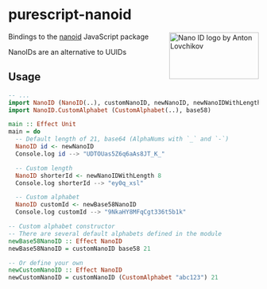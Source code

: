 # purescript-nanoid

<img src="https://ai.github.io/nanoid/logo.svg" align="right"
     alt="Nano ID logo by Anton Lovchikov" width="180" height="94">

Bindings to the [nanoid](https://github.com/ai/nanoid) JavaScript package

NanoIDs are an alternative to UUIDs

## Usage

```purs
-- ...
import NanoID (NanoID(..), customNanoID, newNanoID, newNanoIDWithLength)
import NanoID.CustomAlphabet (CustomAlphabet(..), base58)

main :: Effect Unit
main = do
  -- Default length of 21, base64 (AlphaNums with `_` and `-`)
  NanoID id <- newNanoID
  Console.log id --> "UDTOUas5Z6q6aAs8JT_K_"

  -- Custom length
  NanoID shorterId <- newNanoIDWithLength 8
  Console.log shorterId --> "ey0q_xsl"

  -- Custom alphabet
  NanoID customId <- newBase58NanoID
  Console.log customId --> "9NkaHY8MFqCgt336t5b1k"

-- Custom alphabet constructor
-- There are several default alphabets defined in the module
newBase58NanoID :: Effect NanoID
newBase58NanoID = customNanoID base58 21

-- Or define your own
newCustomNanoID :: Effect NanoID
newCustomNanoID = customNanoID (CustomAlphabet "abc123") 21
```

